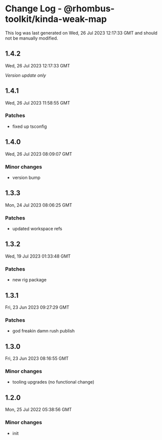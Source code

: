 # Change Log - @rhombus-toolkit/kinda-weak-map

This log was last generated on Wed, 26 Jul 2023 12:17:33 GMT and should not be manually modified.

## 1.4.2
Wed, 26 Jul 2023 12:17:33 GMT

_Version update only_

## 1.4.1
Wed, 26 Jul 2023 11:58:55 GMT

### Patches

- fixed up tsconfig

## 1.4.0
Wed, 26 Jul 2023 08:09:07 GMT

### Minor changes

- version bump

## 1.3.3
Mon, 24 Jul 2023 08:06:25 GMT

### Patches

- updated workspace refs

## 1.3.2
Wed, 19 Jul 2023 01:33:48 GMT

### Patches

- new rig package

## 1.3.1
Fri, 23 Jun 2023 09:27:29 GMT

### Patches

- god freakin damn rush publish

## 1.3.0
Fri, 23 Jun 2023 08:16:55 GMT

### Minor changes

- tooling upgrades (no functional change)

## 1.2.0
Mon, 25 Jul 2022 05:38:56 GMT

### Minor changes

- init

